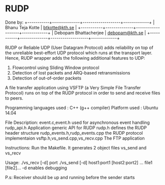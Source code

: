 # RUDP

Done by:
   +-----------+--------------+-------------------+-------------+
   | Bhanu Teja Kotte    	    | 	btkotte@kth.se 				        |
   +-----------+--------------+-------------------+-------------+
   | Debopam Bhattacherjee    |  	debopam@kth.se  			        |
   +-----------+--------------+-------------------+-------------+
   
RUDP or Reliable UDP (User Datagram Protocol) adds reliability on top of the unreliable best-effort UDP protocol which runs at the transport layer. Hence, RUDP wrapper adds the following additional features to UDP:
1. Flowcontrol using Sliding Window protocol
2. Detection of lost packets and ARQ-based retransmissions
3. Detection of out-of-order packets

A file transfer application using VSFTP (a Very Simple File Transfer Protocol) runs on top of the RUDP protocol in order to send and receive files to peers.

Programming languages used : C++ (g++ compiler)
Platform used : Ubuntu 14.04

File Description:
event.c,event.h used for asynchronous event handling
rudp_api.h Application generic API for RUDP
rudp.h defines the RUDP header structure
rudp_events.h,rudp_events.cpp the RUDP protocol implementaion
vsftp.h,vs_send.cpp,vs_recv.cpp The FTP application

Instructions:
Run the Makefile. It generates 2 object files vs_send and vs_recv

Usage:
./vs_recv [-d] port
./vs_send [-d] host1:port1 [host2:port2] ... file1 [file2]...
-d enables debugging

P.s: Receiver should be up and running before the sender starts
